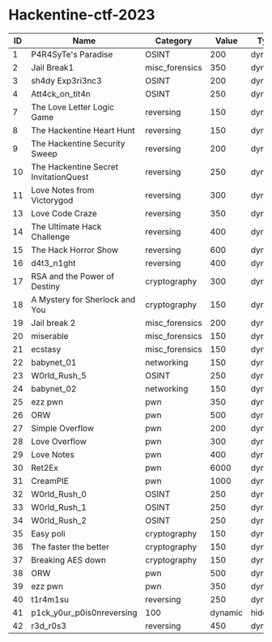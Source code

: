 <!-- # hackentine-ctf-2023 -->
# Hackentine-ctf-2023
ID|Name|Category|Value|Type|State|
---|---|---|---|---|---|
1|P4R4SyTe's Paradise|OSINT|200|dynamic|hidden|
2|Jail Break1|misc_forensics|350|dynamic|hidden|
3|sh4dy Exp3ri3nc3|OSINT|200|dynamic|hidden|
4|Att4ck_on_tit4n|OSINT|250|dynamic|hidden|
7|The Love Letter Logic Game|reversing|150|dynamic|hidden|
8|The Hackentine Heart Hunt|reversing|150|dynamic|hidden|
9|The Hackentine Security Sweep|reversing|200|dynamic|hidden|
10|The Hackentine Secret InvitationQuest|reversing|250|dynamic|hidden| 
11|Love Notes from Victorygod|reversing|300|dynamic|hidden|
13|Love Code Craze|reversing|350|dynamic|hidden|
14|The Ultimate Hack Challenge|reversing|400|dynamic|hidden|
15|The Hack Horror Show|reversing|600|dynamic|hidden|
16|d4t3_n1ght|reversing|400|dynamic|hidden|
17|RSA and the Power of Destiny|cryptography|300|dynamic|hidden|
18|A Mystery for Sherlock and You|cryptography|150|dynamic|hidden|
19|Jail break 2|misc_forensics|200|dynamic|hidden|
20|miserable|misc_forensics|150|dynamic|hidden|
21|ecstasy|misc_forensics|150|dynamic|hidden|
22|babynet_01|networking|150|dynamic|hidden|
23|W0rld_Rush_5|OSINT|250|dynamic|hidden|
24|babynet_02|networking|150|dynamic|hidden|
25|ezz pwn|pwn|350|dynamic|hidden|
26|ORW|pwn|500|dynamic|hidden|
27|Simple Overflow|pwn|200|dynamic|hidden|
28|Love Overflow|pwn|300|dynamic|hidden|
29|Love Notes|pwn|400|dynamic|hidden|
30|Ret2Ex|pwn|6000|dynamic|hidden|
31|CreamPIE|pwn|1000|dynamic|hidden|
32|W0rld_Rush_0|OSINT|250|dynamic|hidden|
33|W0rld_Rush_1|OSINT|250|dynamic|hidden|
34|W0rld_Rush_2|OSINT|250|dynamic|hidden|
35|Easy poli|cryptography|150|dynamic|hidden|
36|The faster the better|cryptography|150|dynamic|hidden|
37|Breaking AES down|cryptography|150|dynamic|hidden|
38|ORW|pwn|500|dynamic|hidden|
39|ezz pwn|pwn|350|dynamic|hidden|
40|t1r4m1su|reversing|250|dynamic|hidden|
41|p1ck_y0ur_p0is0nreversing|100|dynamic|hidden|
42|r3d_r0s3|reversing|450|dynamic|hidden|